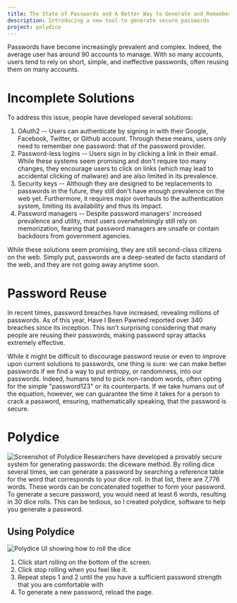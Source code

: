 ```yaml
---
title: The State of Passwords and A Better Way to Generate and Remember Secure Passwords
description: Introducing a new tool to generate secure passwords
project: polydice
---
```


Passwords have become increasingly prevalent and complex. Indeed, the average user has around 90 accounts to manage. With so many accounts, users tend to rely on short, simple, and ineffective passwords, often reusing them on many accounts. 

# Incomplete Solutions
To address this issue, people have developed several solutions:
1. OAuth2 -- Users can authenticate by signing in with their Google, Facebook, Twitter, or Github account. Through these means, users only need to remember one password: that of the password provider. 
2. Password-less logins -- Users sign in by clicking a link in their email. While these systems seem promising and don't require too many changes, they encourage users to click on links (which may lead to accidental clicking of malware) and are also limited in its prevalence.
3. Security keys -- Although they are designed to be replacements to passwords in the future, they still don't have enough prevalence on the web yet. Furthermore, it requires major overhauls to the authentication system, limiting its availability and thus its impact.
4. Password managers -- Despite password managers' increased prevalence and utility, most users overwhelmingly still rely on memorization, fearing that password managers are unsafe or contain backdoors from government agencies.

While these solutions seem promising, they are still second-class citizens on the web. Simply put, passwords are a deep-seated de facto standard of the web, and they are not going away anytime soon.

# Password Reuse
In recent times, password breaches have increased, revealing millions of passwords. As of this year, Have I Been Pawned reported over 340 breaches since its inception. This isn't surprising considering that many people are reusing their passwords, making password spray attacks extremely effective.

While it might be difficult to discourage password reuse or even to improve upon current solutions to passwords, one thing is sure: we can make better passwords if we find a way to put entropy, or randomness, into our passwords. Indeed, humans tend to pick non-random words, often opting for the simple "password123" or its counterparts. If we take humans out of the equation, however, we can guarantee the time it takes for a person to crack a password, ensuring, mathematically speaking, that the password is secure.

# Polydice
![Screenshot of Polydice](https://gliu20.github.io/assets/images/2019-06-26-polydice-screenshot.png)
Researchers have developed a provably secure system for generating passwords: the diceware method. By rolling dice several times, we can generate a password by searching a reference table for the word that corresponds to your dice roll. In that list, there are 7,776 words. These words can be concatenated together to form your password. To generate a secure password, you would need at least 6 words, resulting in 30 dice rolls. This can be tedious, so I created polydice, software to help you generate a password.

## Using Polydice
![Polydice UI showing how to roll the dice](https://gliu20.github.io/assets/images/2019-06-26-start-rolling.png)
1. Click start rolling on the bottom of the screen.
2. Click stop rolling when you feel like it.
3. Repeat steps 1 and 2 until the you have a sufficient password strength that you are comfortable with
4. To generate a new password, reload the page.
